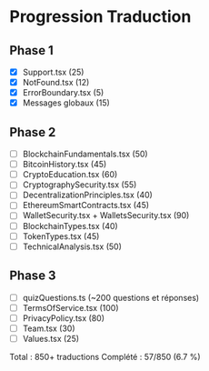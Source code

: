 # Progression Traduction

## Phase 1
- [x] Support.tsx (25)
- [x] NotFound.tsx (12)
- [x] ErrorBoundary.tsx (5)
- [x] Messages globaux (15)

## Phase 2
- [ ] BlockchainFundamentals.tsx (50)
- [ ] BitcoinHistory.tsx (45)
- [ ] CryptoEducation.tsx (60)
- [ ] CryptographySecurity.tsx (55)
- [ ] DecentralizationPrinciples.tsx (40)
- [ ] EthereumSmartContracts.tsx (45)
- [ ] WalletSecurity.tsx + WalletsSecurity.tsx (90)
- [ ] BlockchainTypes.tsx (40)
- [ ] TokenTypes.tsx (45)
- [ ] TechnicalAnalysis.tsx (50)

## Phase 3
- [ ] quizQuestions.ts (~200 questions et réponses)
- [ ] TermsOfService.tsx (100)
- [ ] PrivacyPolicy.tsx (80)
- [ ] Team.tsx (30)
- [ ] Values.tsx (25)

Total : 850+ traductions
Complété : 57/850 (6.7 %)
